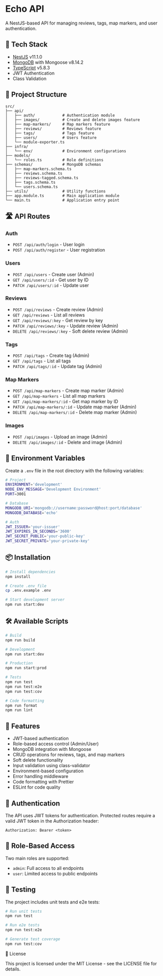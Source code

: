 # Echo API

A NestJS-based API for managing reviews, tags, map markers, and user authentication.

## 🚀 Tech Stack

- [NestJS](https://nestjs.com/) v11.1.0
- [MongoDB](https://www.mongodb.com/) with Mongoose v8.14.2
- [TypeScript](https://www.typescriptlang.org/) v5.8.3
- JWT Authentication
- Class Validation

## 📁 Project Structure

```
src/
├── api/
│   ├── auth/            # Authentication module
│   ├── images/          # Create and delete images feature
│   ├── map-markers/     # Map markers feature
│   ├── reviews/         # Reviews feature
│   ├── tags/            # Tags feature
│   ├── users/           # Users feature
│   └── module-exporter.ts
├── infra/
│   └── env/             # Environment configurations
├── models/
│   └── roles.ts         # Role definitions
├── schemas/             # MongoDB schemas
│   ├── map-markers.schema.ts
│   ├── reviews.schema.ts
│   ├── reviews-tagged.schema.ts
│   ├── tags.schema.ts
│   └── users.schema.ts
├── utils/               # Utility functions
├── app.module.ts        # Main application module
└── main.ts              # Application entry point
```

## 🛣️ API Routes

### Auth
- `POST /api/auth/login` - User login
- `POST /api/auth/register` - User registration

### Users
- `POST /api/users` - Create user (Admin)
- `GET /api/users/:id` - Get user by ID
- `PATCH /api/users/:id` - Update user

### Reviews
- `POST /api/reviews` - Create review (Admin)
- `GET /api/reviews` - List all reviews
- `GET /api/reviews/:key` - Get review by key
- `PATCH /api/reviews/:key` - Update review (Admin)
- `DELETE /api/reviews/:key` - Soft delete review (Admin)

### Tags
- `POST /api/tags` - Create tag (Admin)
- `GET /api/tags` - List all tags
- `PATCH /api/tags/:id` - Update tag (Admin)

### Map Markers
- `POST /api/map-markers` - Create map marker (Admin)
- `GET /api/map-markers` - List all map markers
- `GET /api/map-markers/:id` - Get map marker by ID
- `PATCH /api/map-markers/:id` - Update map marker (Admin)
- `DELETE /api/map-markers/:id` - Delete map marker (Admin)

### Images
- `POST /api/images` - Upload an image (Admin)
- `DELETE /api/images/:id` - Delete and image (Admin)

## 🔧 Environment Variables

Create a `.env` file in the root directory with the following variables:

```bash
# Project
ENVIRONMENT='development'
NODE_ENV_MESSAGE='Development Environment'
PORT=3001

# Database
MONGODB_URI='mongodb://username:password@host:port/database'
MONGODB_DATABASE='echo'

# Auth
JWT_ISSUER='your-issuer'
JWT_EXPIRES_IN_SECONDS='3600'
JWT_SECRET_PUBLIC='your-public-key'
JWT_SECRET_PRIVATE='your-private-key'
```

## 📦 Installation

```bash
# Install dependencies
npm install

# Create .env file
cp .env.example .env

# Start development server
npm run start:dev
```

## 🛠️ Available Scripts

```bash
# Build
npm run build

# Development
npm run start:dev

# Production
npm run start:prod

# Tests
npm run test
npm run test:e2e
npm run test:cov

# Code formatting
npm run format
npm run lint
```

## 📝 Features

- JWT-based authentication
- Role-based access control (Admin/User)
- MongoDB integration with Mongoose
- CRUD operations for reviews, tags, and map markers
- Soft delete functionality
- Input validation using class-validator
- Environment-based configuration
- Error handling middleware
- Code formatting with Prettier
- ESLint for code quality

## 🔐 Authentication

The API uses JWT tokens for authentication. Protected routes require a valid JWT token in the Authorization header:

```
Authorization: Bearer <token>
```

## 👥 Role-Based Access

Two main roles are supported:
- `admin`: Full access to all endpoints
- `user`: Limited access to public endpoints

## 🧪 Testing

The project includes unit tests and e2e tests:

```bash
# Run unit tests
npm run test

# Run e2e tests
npm run test:e2e

# Generate test coverage
npm run test:cov
```

📝 License

This project is licensed under the MIT License - see the LICENSE file for details.
